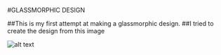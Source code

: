 #GLASSMORPHIC DESIGN

##This is my first attempt at making a glassmorphic design. 
##I tried to create the design from this image

![alt text](https://uxmisfit.com/wp-content/uploads/2021/01/glass_card_07.jpg "image to copy")
